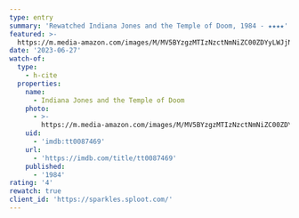 ```yaml
---
type: entry
summary: 'Rewatched Indiana Jones and the Temple of Doom, 1984 - ★★★★'
featured: >-
  https://m.media-amazon.com/images/M/MV5BYzgzMTIzNzctNmNiZC00ZDYyLWJjNzktMmQ2MDM2ZDkwZGVhXkEyXkFqcGdeQXVyMjM4MzQ4OTQ@._V1_SX300.jpg
date: '2023-06-27'
watch-of:
  type:
    - h-cite
  properties:
    name:
      - Indiana Jones and the Temple of Doom
    photo:
      - >-
        https://m.media-amazon.com/images/M/MV5BYzgzMTIzNzctNmNiZC00ZDYyLWJjNzktMmQ2MDM2ZDkwZGVhXkEyXkFqcGdeQXVyMjM4MzQ4OTQ@._V1_SX300.jpg
    uid:
      - 'imdb:tt0087469'
    url:
      - 'https://imdb.com/title/tt0087469'
    published:
      - '1984'
rating: '4'
rewatch: true
client_id: 'https://sparkles.sploot.com/'
---
```

